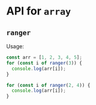 # API for `array`

## `ranger`

Usage:

```javascript
const arr = [1, 2, 3, 4, 5];
for (const i of ranger(3)) {
  console.log(arr[i]);
}

for (const i of ranger(2, 4)) {
  console.log(arr[i]);
}
```
